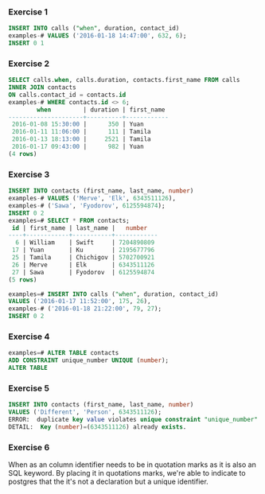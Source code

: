 ### Exercise 1

```SQL
INSERT INTO calls ("when", duration, contact_id)
examples-# VALUES ('2016-01-18 14:47:00', 632, 6);
INSERT 0 1
```

### Exercise 2

```SQL
SELECT calls.when, calls.duration, contacts.first_name FROM calls
INNER JOIN contacts
ON calls.contact_id = contacts.id
examples-# WHERE contacts.id <> 6;
        when         | duration | first_name 
---------------------+----------+------------
 2016-01-08 15:30:00 |      350 | Yuan
 2016-01-11 11:06:00 |      111 | Tamila
 2016-01-13 18:13:00 |     2521 | Tamila
 2016-01-17 09:43:00 |      982 | Yuan
(4 rows)
```

### Exercise 3
```SQL
INSERT INTO contacts (first_name, last_name, number)
examples-# VALUES ('Merve', 'Elk', 6343511126),
examples-# ('Sawa', 'Fyodorov', 6125594874);
INSERT 0 2
examples=# SELECT * FROM contacts;
 id | first_name | last_name |   number   
----+------------+-----------+------------
  6 | William    | Swift     | 7204890809
 17 | Yuan       | Ku        | 2195677796
 25 | Tamila     | Chichigov | 5702700921
 26 | Merve      | Elk       | 6343511126
 27 | Sawa       | Fyodorov  | 6125594874
(5 rows)

examples=# INSERT INTO calls ("when", duration, contact_id)
VALUES ('2016-01-17 11:52:00', 175, 26),
examples-# ('2016-01-18 21:22:00', 79, 27);
INSERT 0 2
```

### Exercise 4

```SQL
examples=# ALTER TABLE contacts
ADD CONSTRAINT unique_number UNIQUE (number);
ALTER TABLE
```

### Exercise 5

```SQL
INSERT INTO contacts (first_name, last_name, number)
VALUES ('Different', 'Person', 6343511126);
ERROR:  duplicate key value violates unique constraint "unique_number"
DETAIL:  Key (number)=(6343511126) already exists.
```

### Exercise 6
When as an column identifier needs to be in quotation marks as it is also an SQL keyword. By placing it in quotations marks, we're able to indicate to postgres that the it's not a declaration but a unique identifier. 

